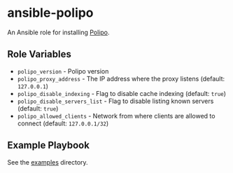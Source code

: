 # ansible-polipo

An Ansible role for installing [Polipo](http://www.pps.univ-paris-diderot.fr/~jch/software/polipo/).

## Role Variables

- `polipo_version` - Polipo version
- `polipo_proxy_address` - The IP address where the proxy listens (default: `127.0.0.1`)
- `polipo_disable_indexing` - Flag to disable cache indexing (default: `true`)
- `polipo_disable_servers_list` - Flag to disable listing known servers (default: `true`)
- `polipo_allowed_clients` - Network from where clients are allowed to connect (default: `127.0.0.1/32`)


## Example Playbook

See the [examples](./examples/) directory.
